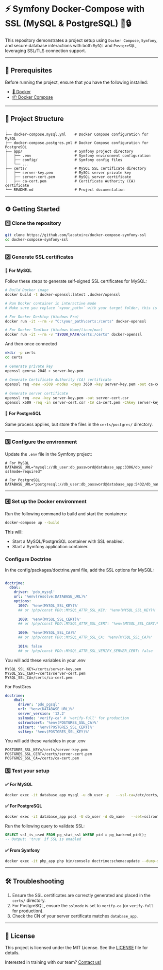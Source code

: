 
# ⚡ Symfony Docker-Compose with SSL (MySQL & PostgreSQL) 🐳🔒

This repository demonstrates a project setup using `Docker Compose`, `Symfony`, and secure database interactions with both `MySQL` and `PostgreSQL`, leveraging SSL/TLS connection support.

---

## 🔧 **Prerequisites**

Before running the project, ensure that you have the following installed:
- [🐳 Docker](https://www.docker.com/)
- [📦 Docker Compose](https://docs.docker.com/compose/)

---

## 📂 **Project Structure**

```plaintext
.
├── docker-compose.mysql.yml    # Docker Compose configuration for MySQL
├── docker-compose.postgres.yml # Docker Compose configuration for PostgreSQL
├── app/                        # Symfony project directory
│   ├── .env                    # Symfony environment configuration
│   ├── config/                 # Symfony config files
│   └── ...
├── certs/                      # MySQL SSL certificate directory
│   ├── server-key.pem          # MySQL server private key
│   ├── server-cert.pem         # MySQL server certificate
│   ├── ca-cert.pem             # Certificate Authority (CA) certificate
└── README.md                   # Project documentation
```

---

## ⚙️ **Getting Started**

### 1️⃣ **Clone the repository**

```bash
git clone https://github.com/lacatoire/docker-compose-symfony-ssl
cd docker-compose-symfony-ssl
```  

---

### 2️⃣ **Generate SSL certificates**

#### 🐬 **For MySQL**
Follow these steps to generate self-signed SSL certificates for MySQL:

```bash
# Build Docker image
docker build -t docker-openssl:latest .docker/openssl

# Run Docker container in interactive mode
# Make sure you replace `<your_path>` with your target folder, this is where files will be created.

# For Docker Desktop (Windows Pro)
docker run -it --rm -v "C:\your_path\certs:/certs" docker-openssl

# For Docker Toolbox (Windows Home/linux/mac)
docker run -it --rm -v "$YOUR_PATH/certs:/certs" docker-openssl
```
And then once connected
```bash
mkdir -p certs
cd certs
    
# Generate private key
openssl genrsa 2048 > server-key.pem
    
# Generate Certificate Authority (CA) certificate
openssl req -new -x509 -nodes -days 3650 -key server-key.pem -out ca-cert.pem
    
# Generate server certificate
openssl req -new -key server-key.pem -out server-cert.csr
openssl x509 -req -in server-cert.csr -CA ca-cert.pem -CAkey server-key.pem -CAcreateserial -out server-cert.pem -days 3650
```

#### 🐘 **For PostgreSQL**
Same process applies, but store the files in the `certs/postgres/` directory.

---

### 3️⃣ **Configure the environment**

Update the `.env` file in the Symfony project:

```dotenv
# For MySQL
DATABASE_URL="mysql://db_user:db_password@database_app:3306/db_name?sslmode=required"

# For PostgreSQL
DATABASE_URL="postgresql://db_user:db_password@database_app:5432/db_name"
```

---

### 4️⃣ **Set up the Docker environment**

Run the following command to build and start the containers:

```bash
docker-compose up --build
```  

This will:
- Start a MySQL/PostgreSQL container with SSL enabled.
- Start a Symfony application container.
### Configure Doctrine

In the config/packages/doctrine.yaml file, add the SSL options for MySQL:
```yaml

doctrine:
  dbal:
    driver: 'pdo_mysql'
    url: '%env(resolve:DATABASE_URL)%'
    options:
      1007: '%env(MYSQL_SSL_KEY)%' 
      ## or !php/const PDO::MYSQL_ATTR_SSL_KEY: '%env(MYSQL_SSL_KEY)%'
      
      1008: '%env(MYSQL_SSL_CERT)%'
      ## or !php/const PDO::MYSQL_ATTR_SSL_CERT: '%env(MYSQL_SSL_CERT)%'
            
      1009: '%env(MYSQL_SSL_CA)%'
      ## or !php/const PDO::MYSQL_ATTR_SSL_CA: '%env(MYSQL_SSL_CA)%'
      
      1014: false
      ## or !php/const PDO::MYSQL_ATTR_SSL_VERIFY_SERVER_CERT: false
```
You will add these variables in your .env
```dotenv
MYSQL_SSL_KEY=/certs/server-key.pem
MYSQL_SSL_CERT=/certs/server-cert.pem
MYSQL_SSL_CA=/certs/ca-cert.pem
```
For PostGres
```yaml
doctrine:
    dbal:
      driver: 'pdo_pgsql'
      url: '%env(DATABASE_URL)%'
      server_version: '12.2'
      sslmode: 'verify-ca' # 'verify-full' for production
      sslrootcert: '%env(POSTGRES_SSL_CA)%'
      sslcert: '%env(POSTGRES_SSL_CERT)%'
      sslkey: '%env(POSTGRES_SSL_KEY)%'
```
You will add these variables in your .env
```dotenv
POSTGRES_SSL_KEY=/certs/server-key.pem
POSTGRES_SSL_CERT=/certs/server-cert.pem
POSTGRES_SSL_CA=/certs/ca-cert.pem
```

### 5️⃣ **Test your setup**

#### ✅ **For MySQL**
```bash
docker exec -it database_app mysql -u db_user -p   --ssl-ca=/etc/certs/ca-cert.pem   --ssl-cert=/etc/certs/server-cert.pem   --ssl-key=/etc/certs/server-key.pem db_name
```  

#### ✅ **For PostgreSQL**
```bash
docker exec -it database_app psql -U db_user -d db_name   --set=sslrootcert=/etc/certs/ca-cert.pem   --set=sslcert=/etc/certs/server-cert.pem   --set=sslkey=/etc/certs/server-key.pem
```  
Run the following query to validate SSL:
```sql
SELECT ssl_is_used FROM pg_stat_ssl WHERE pid = pg_backend_pid();
-- Output: 'true' if SSL is enabled
```

#### ✅ **From Symfony**
```bash
docker exec -it php_app php bin/console doctrine:schema:update --dump-sql --complete
```

---

## 🛠 **Troubleshooting**

1. Ensure the SSL certificates are correctly generated and placed in the `certs/` directory.
2. For PostgreSQL, ensure the `sslmode` is set to `verify-ca` (or `verify-full` for production).
3. Check the CN of your server certificate matches `database_app`.

---

## 📜 **License**

This project is licensed under the MIT License. See the [LICENSE](LICENSE) file for details.

Interested in training with our team? [Contact us!](https://www.itefficience.com/contact)  

